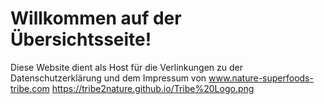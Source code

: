 # Willkommen auf der Übersichtsseite!
Diese Website dient als Host für die Verlinkungen zu der Datenschutzerklärung und dem Impressum von www.nature-superfoods-tribe.com
https://tribe2nature.github.io/Tribe%20Logo.png
